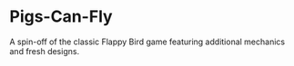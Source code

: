 # Pigs-Can-Fly
A spin-off of the classic Flappy Bird game featuring additional mechanics and fresh designs.

